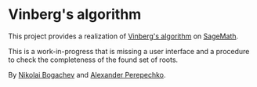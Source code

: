 # Vinberg's algorithm

This project provides a realization of [Vinberg's algorithm](https://en.wikipedia.org/wiki/Vinberg%27s_algorithm) on [SageMath](http://www.sagemath.org/).

This is a work-in-progress that is missing a user interface and a procedure to check the completeness of the found set of roots.

By [Nikolai Bogachev](nvbogach@mail.ru) and [Alexander Perepechko](perepeal@gmail.com).